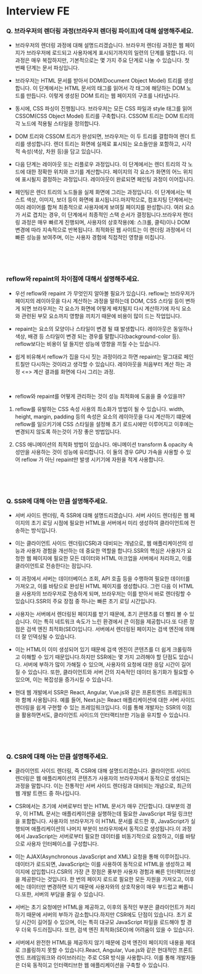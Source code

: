 # Interview FE

### Q. 브라우저의 렌더링 과정(브라우저 렌더링 파이프)에 대해 설명해주세요.

- 브라우저의 렌더링 과정에 대해 설명드리겠습니다. 브라우저 렌더링 과정은 웹 페이지가 브라우저에 로드되고 사용자에게 표시되기까지의 일련의 단계를 말합니다. 이 과정은 매우 복잡하지만, 기본적으로는 몇 가지 주요 단계로 나눌 수 있습니다. 첫 번째 단계는 문서 파싱입니다. 

- 브라우저는 HTML 문서를 받아서 DOM(Document Object Model) 트리를 생성합니다. 이 단계에서는 HTML 문서의 태그를 읽어서 각 태그에 해당하는 DOM 노드를 만듭니다. 이렇게 생성된 DOM 트리는 웹 페이지의 구조를 나타냅니다. 

- 동시에, CSS 파싱이 진행됩니다. 브라우저는 모든 CSS 파일과 style 태그를 읽어 CSSOM(CSS Object Model) 트리를 구축합니다. CSSOM 트리는 DOM 트리의 각 노드에 적용될 스타일을 정의합니다.

- DOM 트리와 CSSOM 트리가 완성되면, 브라우저는 이 두 트리를 결합하여 렌더 트리를 생성합니다. 렌더 트리는 화면에 실제로 표시되는 요소들만을 포함하고, 시각적 속성(색상, 차원 등)을 담고 있습니다.

- 다음 단계는 레이아웃 또는 리플로우 과정입니다. 이 단계에서는 렌더 트리의 각 노드에 대한 정확한 위치와 크기를 계산합니다. 페이지의 각 요소가 화면의 어느 위치에 표시될지 결정하는 과정입니다. 레이아웃이 완료되면 페인팅 과정이 이어집니다. 

- 페인팅은 렌더 트리의 노드들을 실제 화면에 그리는 과정입니다. 이 단계에서는 텍스트 색상, 이미지, 보더 등이 화면에 표시됩니다.마지막으로, 컴포지팅 단계에서는 여러 레이어를 합쳐 최종적으로 사용자에게 보여질 페이지를 완성합니다. 여러 요소가 서로 겹치는 경우, 이 단계에서 최종적인 스택 순서가 결정됩니다.브라우저 렌더링 과정은 매우 빠르게 진행되며, 사용자의 상호작용(예: 스크롤, 클릭)이나 DOM 변경에 따라 지속적으로 반복됩니다. 최적화된 웹 사이트는 이 렌더링 과정에서 더 빠른 성능을 보여주며, 이는 사용자 경험에 직접적인 영향을 미칩니다.

<br>
<br>
<br>

### reflow와 repaint의 차이점에 대해서 설명해주세요.

- 우선 reflow와 repaint 가 무엇인지 알아볼 필요가 있습니다. reflow는 브라우저가 페이지의 레이아웃을 다시 계산하는 과정을 말하는데 DOM, CSS 스타일 등이 변하게 되면 브라우저는 각 요소가 화면에 어떻게 배치될지 다시 계산하기에 자식 요소와 관련된 부모 요소까지 영향을 끼치기 때문에 비용이 많이 드는 작업입니다.

- repaint는 요소의 모양이나 스타일이 변경 될 떄 발생합니다. 레이아웃은 동일하나 색상, 배경 등 스타일이 변경 되는 경우를 말합니다(background-color 등). reflow보다는 비용이 덜 들지만 성능에 영향을 끼칠 수는 있습니다.

- 쉽게 비유해서 reflow가 집을 다시 짓는 과정이라고 하면 repaint는 말그대로 페인트칠만 다시하는 것이라고 생각할 수 있습니다. 레이아웃을 처음부터 계산 하는 과정 <=> 계산 결과를 화면에 다시 그리는 과정.

<br>

- reflow와 repaint를 어떻게 관리하는 것이 성능 최적화에 도움을 줄 수있을까?

1. reflow를 유발하는 CSS 속성 사용의 최소화가 방법이 될 수 있습니다. width, height, margin, padding 등의 속성은 요소의 레이아웃을 다시 계산하기 떄문에 reflow를 일으키기에 CSS 스타일을 설정해 초기 로드시에만 이루어지고 이후에는 변경되지 않도록 하는것이 가장 좋은 방법입니다.

2. CSS 애니메이션의 최적화 방법이 있습니다. 애니메이션 transform & opacity 속성만을 사용하는 것이 성능에 유리합니다. 이 둘의 경우 GPU 가속을 사용할 수 있어 reflow 가 아닌 repaint만 발생 시키기에 자원을 적게 사용합니다.

<br>
<br>
<br>

### Q. SSR에 대해 아는 만큼 설명해주세요.

- 서버 사이드 렌더링, 즉 SSR에 대해 설명드리겠습니다. 서버 사이드 렌더링은 웹 페이지의 초기 로딩 시점에 필요한 HTML을 서버에서 미리 생성하여 클라이언트에 전송하는 방식입니다. 

- 이는 클라이언트 사이드 렌더링(CSR)과 대비되는 개념으로, 웹 애플리케이션의 성능과 사용자 경험을 개선하는 데 중요한 역할을 합니다.SSR의 핵심은 사용자가 요청한 웹 페이지에 필요한 모든 데이터와 HTML 마크업을 서버에서 처리하고, 이를 클라이언트로 전송한다는 점입니다. 

- 이 과정에서 서버는 데이터베이스 조회, API 호출 등을 수행하여 필요한 데이터를 가져오고, 이를 바탕으로 완성된 HTML 페이지를 생성합니다. 그런 다음 이 HTML을 사용자의 브라우저로 전송하게 되며, 브라우저는 이를 받아서 바로 렌더링할 수 있습니다.SSR의 주요 장점 중 하나는 빠른 초기 로딩 시간입니다. 

- 사용자는 서버에서 렌더링된 페이지를 받기 때문에, 초기 콘텐츠를 더 빨리 볼 수 있습니다. 이는 특히 네트워크 속도가 느린 환경에서 큰 이점을 제공합니다.또 다른 장점은 검색 엔진 최적화(SEO)입니다. 서버에서 렌더링된 페이지는 검색 엔진에 의해 더 잘 인덱싱될 수 있습니다. 

- 이는 HTML이 이미 생성되어 있기 때문에 검색 엔진이 콘텐츠를 더 쉽게 크롤링하고 이해할 수 있기 때문입니다.하지만 SSR에는 몇 가지 고려해야 할 단점도 있습니다. 서버에 부하가 많이 가해질 수 있으며, 사용자의 요청에 대한 응답 시간이 길어질 수 있습니다. 또한, 클라이언트와 서버 간의 지속적인 데이터 동기화가 필요할 수 있으며, 이는 복잡성을 증가시킬 수 있습니다.

- 현대 웹 개발에서 SSR은 React, Angular, Vue.js와 같은 프론트엔드 프레임워크와 함께 사용됩니다. 예를 들어, Next.js는 React 애플리케이션에 대한 서버 사이드 렌더링을 쉽게 구현할 수 있는 프레임워크입니다. 이를 통해 개발자는 SSR의 이점을 활용하면서도, 클라이언트 사이드의 인터랙티브한 기능을 유지할 수 있습니다.

<br>
<br>
<br>

### Q. CSR에 대해 아는 만큼 설명해주세요.

- 클라이언트 사이드 렌더링, 즉 CSR에 대해 설명드리겠습니다. 클라이언트 사이드 렌더링은 웹 애플리케이션의 콘텐츠가 사용자의 브라우저에서 동적으로 생성되는 과정을 말합니다. 이는 전통적인 서버 사이드 렌더링과 대비되는 개념으로, 최근의 웹 개발 트렌드 중 하나입니다.

- CSR에서는 초기에 서버로부터 받는 HTML 문서가 매우 간단합니다. 대부분의 경우, 이 HTML 문서는 애플리케이션을 실행하는데 필요한 JavaScript 파일 링크만을 포함합니다. 사용자의 브라우저가 이 HTML 문서를 로드한 후, JavaScript가 실행되며 애플리케이션의 나머지 부분이 브라우저에서 동적으로 생성됩니다.이 과정에서 JavaScript는 서버로부터 필요한 데이터를 비동기적으로 요청하고, 이를 바탕으로 사용자 인터페이스를 구성합니다. 

- 이는 AJAX(Asynchronous JavaScript and XML) 요청을 통해 이루어집니다. 데이터가 로드되면, JavaScript는 이를 사용하여 동적으로 HTML을 생성하고 페이지에 삽입합니다.CSR의 가장 큰 장점은 풍부한 사용자 경험과 빠른 인터랙티브성을 제공한다는 것입니다. 한 번의 페이지 로드로 필요한 모든 자원을 가져오고, 이후에는 데이터만 변경하면 되기 때문에 사용자와의 상호작용이 매우 부드럽고 빠릅니다.또한, 서버의 부담을 줄일 수 있습니다. 

- 서버는 초기 요청에만 HTML을 제공하고, 이후의 동적인 부분은 클라이언트가 처리하기 때문에 서버의 부하가 감소합니다.하지만 CSR에도 단점이 있습니다. 초기 로딩 시간이 길어질 수 있으며, 이는 특히 대규모 JavaScript 파일을 로드해야 할 경우 더욱 두드러집니다. 또한, 검색 엔진 최적화(SEO)에 어려움이 있을 수 있습니다. 

- 서버에서 완전한 HTML을 제공하지 않기 때문에 검색 엔진이 페이지의 내용을 제대로 크롤링하지 못할 수 있습니다.React, Angular, Vue.js와 같은 현대적인 프론트엔드 프레임워크와 라이브러리는 주로 CSR 방식을 사용합니다. 이를 통해 개발자들은 더욱 동적이고 인터랙티브한 웹 애플리케이션을 구축할 수 있습니다.

<br>
<br>
<br>

